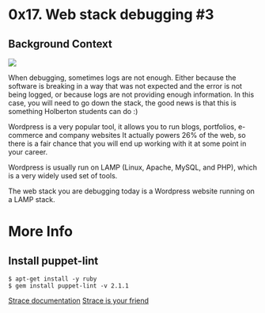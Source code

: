 # 0x17. Web stack debugging #3

## Background Context
![](https://s3.amazonaws.com/intranet-projects-files/holbertonschool-sysadmin_devops/293/d42WuBh.png)


When debugging, sometimes logs are not enough. Either because the software is breaking in a way that was not expected and the error is not being logged, or because logs are not providing enough information. In this case, you will need to go down the stack, the good news is that this is something Holberton students can do :)

Wordpress is a very popular tool, it allows you to run blogs, portfolios, e-commerce and company websites It actually powers 26% of the web, so there is a fair chance that you will end up working with it at some point in your career.

Wordpress is usually run on LAMP (Linux, Apache, MySQL, and PHP), which is a very widely used set of tools.

The web stack you are debugging today is a Wordpress website running on a LAMP stack.

# More Info
## Install puppet-lint

```puppet
$ apt-get install -y ruby
$ gem install puppet-lint -v 2.1.1
```

[Strace documentation](https://strace.io/)
[Strace is your friend](https://www.youtube.com/watch?v=uHEzt1QuASo&feature=youtu.be)